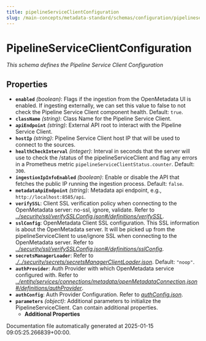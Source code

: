 ```yaml
---
title: pipelineServiceClientConfiguration
slug: /main-concepts/metadata-standard/schemas/configuration/pipelineserviceclientconfiguration
---
```


# PipelineServiceClientConfiguration

*This schema defines the Pipeline Service Client Configuration*

## Properties

- **`enabled`** *(boolean)*: Flags if the ingestion from the OpenMetadata UI is enabled. If ingesting externally, we can set this value to false to not check the Pipeline Service Client component health. Default: `true`.
- **`className`** *(string)*: Class Name for the Pipeline Service Client.
- **`apiEndpoint`** *(string)*: External API root to interact with the Pipeline Service Client.
- **`hostIp`** *(string)*: Pipeline Service Client host IP that will be used to connect to the sources.
- **`healthCheckInterval`** *(integer)*: Interval in seconds that the server will use to check the /status of the pipelineServiceClient and flag any errors in a Prometheus metric `pipelineServiceClientStatus.counter`. Default: `300`.
- **`ingestionIpInfoEnabled`** *(boolean)*: Enable or disable the API that fetches the public IP running the ingestion process. Default: `false`.
- **`metadataApiEndpoint`** *(string)*: Metadata api endpoint, e.g., `http://localhost:8585/api`.
- **`verifySSL`**: Client SSL verification policy when connecting to the OpenMetadata server: no-ssl, ignore, validate. Refer to *[../security/ssl/verifySSLConfig.json#/definitions/verifySSL](#/security/ssl/verifySSLConfig.json#/definitions/verifySSL)*.
- **`sslConfig`**: OpenMetadata Client SSL configuration. This SSL information is about the OpenMetadata server. It will be picked up from the pipelineServiceClient to use/ignore SSL when connecting to the OpenMetadata server. Refer to *[../security/ssl/verifySSLConfig.json#/definitions/sslConfig](#/security/ssl/verifySSLConfig.json#/definitions/sslConfig)*.
- **`secretsManagerLoader`**: Refer to *[./../security/secrets/secretsManagerClientLoader.json](#../security/secrets/secretsManagerClientLoader.json)*. Default: `"noop"`.
- **`authProvider`**: Auth Provider with which OpenMetadata service configured with. Refer to *[../entity/services/connections/metadata/openMetadataConnection.json#/definitions/authProvider](#/entity/services/connections/metadata/openMetadataConnection.json#/definitions/authProvider)*.
- **`authConfig`**: Auth Provider Configuration. Refer to *[authConfig.json](#thConfig.json)*.
- **`parameters`** *(object)*: Additional parameters to initialize the PipelineServiceClient. Can contain additional properties.
  - **Additional Properties**


Documentation file automatically generated at 2025-01-15 09:05:25.266839+00:00.

